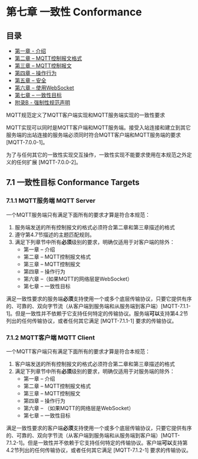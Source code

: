# 第七章 一致性 Conformance

## 目录

- [第一章 - 介绍](01-Introcution.md)
- [第二章 – MQTT控制报文格式](02-ControlPacketFormat.md)
- [第三章 – MQTT控制报文](03-ControlPackets.md)
- [第四章 – 操作行为](04-OperationalBehavior.md)
- [第五章 – 安全](05-Security.md)
- [第六章 – 使用WebSocket](06-WebSocket.md)
- [第七章 – 一致性目标](07-Conformance.md)
- [附录B - 强制性规范声明](08-AppendixB.md)

MQTT规范定义了MQTT客户端实现和MQTT服务端实现的一致性要求

MQTT实现可以同时是MQTT客户端和MQTT服务端。接受入站连接和建立到其它服务端的出站连接的服务端必须同时符合MQTT客户端和MQTT服务端的要求 \[MQTT-7.0.0-1\]。

为了与任何其它的一致性实现交互操作，一致性实现不能要求使用在本规范之外定义的任何扩展 \[MQTT-7.0.0-2\]。

## 7.1 一致性目标 Conformance Targets

### 7.1.1 MQTT服务端 MQTT Server

一个MQTT服务端只有满足下面所有的要求才算是符合本规范：

1. 服务端发送的所有控制报文的格式必须符合第二章和第三章描述的格式
2. 遵守第4.7节描述的主题匹配规则。
3. 满足下列章节中所有**必须**级别的要求，明确仅适用于对客户端的除外：
	- 第一章 – 介绍
	- 第二章 – MQTT控制报文格式
	- 第三章 – MQTT控制报文
	- 第四章 – 操作行为
	- 第六章 –（如果MQTT的网络层是WebSocket）
	- 第七章 – 一致性目标

满足一致性要求的服务端**必须**支持使用一个或多个底层传输协议，只要它提供有序的、可靠的、双向字节流（从客户端到服务端和从服务端到客户端）\[MQTT-7.1.1-1\]。但是一致性并不依赖于它支持任何特定的传输协议。服务端**可以**支持第4.2节列出的任何传输协议，或者任何其它满足 \[MQTT-7.1.1-1\] 要求的传输协议。

### 7.1.2 MQTT客户端 MQTT Client

一个MQTT客户端只有满足下面所有的要求才算是符合本规范：

1. 客户端发送的所有控制报文的格式必须符合第二章和第三章描述的格式
2. 满足下列章节中所有**必须**级别的要求，明确仅适用于对服务端的除外：
	- 第一章 – 介绍
	- 第二章 – MQTT控制报文格式
	- 第三章 – MQTT控制报文
	- 第四章 – 操作行为
	- 第六章 – （如果MQTT的网络层是WebSocket）
	- 第七章 – 一致性目标

满足一致性要求的客户端**必须**支持使用一个或多个底层传输协议，只要它提供有序的、可靠的、双向字节流（从客户端到服务端和从服务端到客户端）\[MQTT-7.1.2-1\]。但是一致性并不依赖于它支持任何特定的传输协议。客户端**可以**支持第4.2节列出的任何传输协议，或者任何其它满足 \[MQTT-7.1.2-1\] 要求的传输协议。
